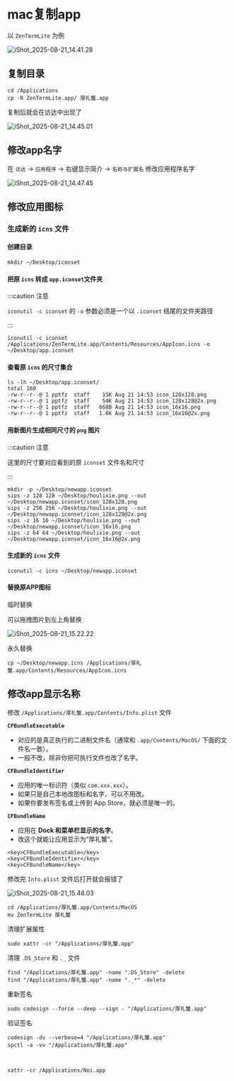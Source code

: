 # mac复制app

以 `ZenTermLite` 为例

![iShot_2025-08-21_14.41.28](https://raw.githubusercontent.com/pptfz/picgo-images/master/img/iShot_2025-08-21_14.41.28.png)



## 复制目录

```shell
cd /Applications
cp -R ZenTermLite.app/ 厚礼蟹.app
```



复制后就会在访达中出现了

![iShot_2025-08-21_14.45.01](https://raw.githubusercontent.com/pptfz/picgo-images/master/img/iShot_2025-08-21_14.45.01.png)





## 修改app名字

在 `访达` -> `应用程序` -> 右键显示简介 -> `名称与扩展名`  修改应用程序名字

![iShot_2025-08-21_14.47.45](https://raw.githubusercontent.com/pptfz/picgo-images/master/img/iShot_2025-08-21_14.47.45.png)



## 修改应用图标

### 生成新的 `icns` 文件



#### 创建目录

```shell
mkdir ~/Desktop/iconset
```



#### 把原 `icns` 转成 `app.iconset`文件夹

:::caution 注意

`iconutil -c iconset` 的 `-o` 参数必须是一个以 `.iconset` 结尾的文件夹路径

:::

```shell
iconutil -c iconset /Applications/ZenTermLite.app/Contents/Resources/AppIcon.icns -o ~/Desktop/app.iconset
```



#### 查看原 `icns` 的尺寸集合

```shell
ls -lh ~/Desktop/app.iconset/
total 160
-rw-r--r--@ 1 pptfz  staff    15K Aug 21 14:53 icon_128x128.png
-rw-r--r--@ 1 pptfz  staff    54K Aug 21 14:53 icon_128x128@2x.png
-rw-r--r--@ 1 pptfz  staff   668B Aug 21 14:53 icon_16x16.png
-rw-r--r--@ 1 pptfz  staff   1.6K Aug 21 14:53 icon_16x16@2x.png
```



#### 用新图片生成相同尺寸的 `png` 图片

:::caution 注意

这里的尺寸要对应看到的原 `iconset` 文件名和尺寸

:::

```shell
mkdir -p ~/Desktop/newapp.iconset
sips -z 128 128 ~/Desktop/houlixie.png --out ~/Desktop/newapp.iconset/icon_128x128.png
sips -z 256 256 ~/Desktop/houlixie.png --out  ~/Desktop/newapp.iconset/icon_128x128@2x.png
sips -z 16 16 ~/Desktop/houlixie.png --out ~/Desktop/newapp.iconset/icon_16x16.png
sips -z 64 64 ~/Desktop/houlixie.png --out ~/Desktop/newapp.iconset/icon_16x16@2x.png
```



#### 生成新的 `icns` 文件

```
iconutil -c icns ~/Desktop/newapp.iconset
```



#### 替换原APP图标

临时替换

可以拖拽图片到左上角替换

![iShot_2025-08-21_15.22.22](https://raw.githubusercontent.com/pptfz/picgo-images/master/img/iShot_2025-08-21_15.22.22.png)







永久替换

```
cp ~/Desktop/newapp.icns /Applications/厚礼蟹.app/Contents/Resources/AppIcon.icns
```









## 修改app显示名称

修改 `/Applications/厚礼蟹.app/Contents/Info.plist` 文件





**`CFBundleExecutable`**

- 对应的是真正执行的二进制文件名（通常和 `.app/Contents/MacOS/` 下面的文件名一致）。
- 一般不改，除非你把可执行文件也改了名字。

**`CFBundleIdentifier`**

- 应用的唯一标识符（类似 `com.xxx.xxx`）。
- 如果只是自己本地改图标和名字，可以不用改。
- 如果你要发布签名或上传到 App Store，就必须是唯一的。

**`CFBundleName`**

- 应用在 **Dock 和菜单栏显示的名字**。
- 改这个就能让应用显示为“厚礼蟹”。

```
<key>CFBundleExecutable</key>
<key>CFBundleIdentifier</key>
<key>CFBundleName</key>
```





修改完 `Info.plist` 文件后打开就会报错了

![iShot_2025-08-21_15.48.03](https://raw.githubusercontent.com/pptfz/picgo-images/master/img/iShot_2025-08-21_15.48.03.png)





```
cd /Applications/厚礼蟹.app/Contents/MacOS
mv ZenTermLite 厚礼蟹
```





清理扩展属性

```shell
sudo xattr -cr "/Applications/厚礼蟹.app"
```



清理 `.DS_Store` 和 `._` 文件

```shell
find "/Applications/厚礼蟹.app" -name ".DS_Store" -delete
find "/Applications/厚礼蟹.app" -name "._*" -delete
```



重新签名

```
sudo codesign --force --deep --sign - "/Applications/厚礼蟹.app"
```



验证签名

```shell
codesign -dv --verbose=4 "/Applications/厚礼蟹.app"
spctl -a -vv "/Applications/厚礼蟹.app"
```









## 









```

```













```
xattr -cr /Applications/Noi.app
```


